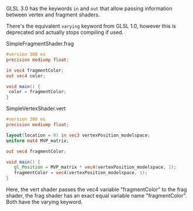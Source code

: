 GLSL 3.0 has the keywords `in` and `out` that allow passing information between vertex and fragment shaders.

There's the equivalent `varying` keyword from GLSL 1.0, however this is deprecated and actually stops compiling if used.

SimpleFragmentShader.frag
```glsl
#version 300 es
precision mediump float;

in vec4 fragmentColor;
out vec4 color;

void main() {
 color = fragmentColor;
}
```

SimpleVertexShader.vert
```glsl
#version 300 es
precision mediump float;

layout(location = 0) in vec3 vertexPosition_modelspace;
uniform mat4 MVP_matrix;

out vec4 fragmentColor;

void main() {
   gl_Position = MVP_matrix * vec4(vertexPosition_modelspace, 1);
   fragmentColor = vec4(vertexPosition_modelspace, 1);
}
```
Here, the vert shader passes the vec4 variable "fragmentColor" to the frag shader, the frag shader has an exact equal variable name "fragmentColor". Both have the varying keyword.